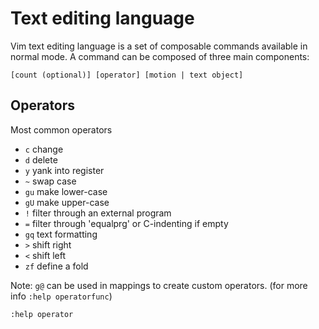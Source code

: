 # Text editing language

Vim text editing language is a set of composable commands available in normal
mode. A command can be composed of three main components:

`[count (optional)] [operator] [motion | text object]`

## Operators
Most common operators

- `c`  change
- `d`  delete
- `y`  yank into register
- `~`  swap case
- `gu` make lower-case
- `gU` make upper-case
- `!`  filter through an external program
- `=`  filter through 'equalprg' or C-indenting if empty
- `gq` text formatting
- `>`  shift right
- `<`  shift left
- `zf` define a fold

Note: `g@` can be used in mappings to create custom operators. (for more info
`:help operatorfunc`)

`:help operator`

